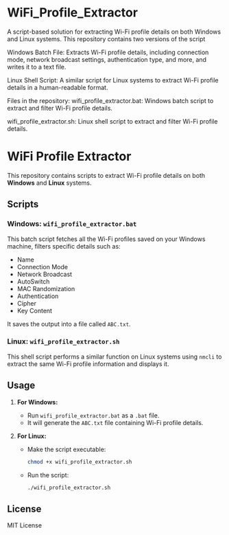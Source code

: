# WiFi_Profile_Extractor
A script-based solution for extracting Wi-Fi profile details on both Windows and Linux systems. This repository contains two versions of the script

Windows Batch File: Extracts Wi-Fi profile details, including connection mode, network broadcast settings, authentication type, and more, and writes it to a text file.

Linux Shell Script: A similar script for Linux systems to extract Wi-Fi profile details in a human-readable format.

Files in the repository:
wifi_profile_extractor.bat: Windows batch script to extract and filter Wi-Fi profile details.

wifi_profile_extractor.sh: Linux shell script to extract and filter Wi-Fi profile details.

# WiFi Profile Extractor

This repository contains scripts to extract Wi-Fi profile details on both **Windows** and **Linux** systems.

## Scripts

### Windows: `wifi_profile_extractor.bat`

This batch script fetches all the Wi-Fi profiles saved on your Windows machine, filters specific details such as:
- Name
- Connection Mode
- Network Broadcast
- AutoSwitch
- MAC Randomization
- Authentication
- Cipher
- Key Content

It saves the output into a file called `ABC.txt`.

### Linux: `wifi_profile_extractor.sh`

This shell script performs a similar function on Linux systems using `nmcli` to extract the same Wi-Fi profile information and displays it.

## Usage

1. **For Windows:**
    - Run `wifi_profile_extractor.bat` as a `.bat` file.
    - It will generate the `ABC.txt` file containing Wi-Fi profile details.

2. **For Linux:**
    - Make the script executable:
      ```bash
      chmod +x wifi_profile_extractor.sh
      ```
    - Run the script:
      ```bash
      ./wifi_profile_extractor.sh
      ```

## License

MIT License

